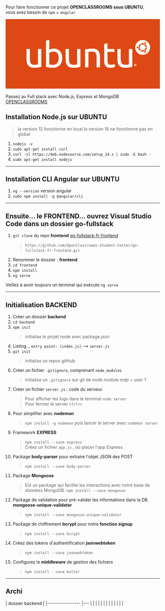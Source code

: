Pour faire fonctionner ce projet **OPENCLASSROOMS sous UBUNTU**,  
vous avez besoin de `npm` + `angular`

![UBUNTU](./ubuntu-logo14.png)

Passez au Full stack avec Node.js, Express et MongoDB [OPENCLASSROOMS](https://openclassrooms.com/fr/courses/6390246-passez-au-full-stack-avec-node-js-express-et-mongodb)

## Installation Node.js sur **UBUNTU** 

> la version 12 fonctionne en local 
> la version 16 ne fonctionne pas en global

1. `nodejs -v`
2. `sudo apt-get install curl`
3. `curl -sl https://deb.nodesource.com/setup_14.x | sudo -E bash -`
4. `sudo apt-get install nodejs`

***

## Installation CLI Angular sur **UBUNTU**
  
1. `ng --version` version angular
2. `sudo npm install -g @angular/cli`

***

## Ensuite... le FRONTEND... ouvrez Visual Studio Code dans un dossier **go-fullstack**

1. `git clone` du repo **frontend** [go-fullstack-fr-frontend](https://github.com/OpenClassrooms-Student-Center/go-fullstack-fr-frontend)
   > `https://github.com/OpenClassrooms-Student-Center/go-fullstack-fr-frontend.git`
2. Renommer le dossier : **frontend**
3. `cd frontend`
4. `npm install`
5. `ng serve`  

Veillez à avoir toujours un terminal qui exécute `ng serve` 

***

## Initialisation BACKEND

1. Créer un dossier **backend**
2. `cd backend`
3. `npm init`  
   > initialise le projet node avec package.json
4. Listing... `entry point: (index.js)` --> `server.js`
5. `git init` 
   > initialise un repos gitHub
6. Créer un fichier `.gitignore`, comprenant `node_modules`
   > initialise un `.gitignore` sur git de node module
   > mdp + user ?
7. Créer un fichier `server.js` : code du serveur.
   > Pour afficher les logs dans le terminal `node server`   
   > Pour fermer le server `Ctrl+c`
8. Pour simplifier avec **nodemon**
   > `npm install -g nodemon` puis lancer le server avec `nodemon server`
9.  Framework **EXPRESS**
    > `npm install --save express`   
    > Créez un fichier `app.js` , où placer l'app Express
10. Package **body-parser** pour extraire l'objet JSON des POST
    > `npm install --save body-parser`
11. Package **Mongoose**
    > Est un package qui facilite les interactions avec notre base de données MongoDB.
    >`npm install --save mongoose`
12. Package de validation pour pré-valider les informations dans la DB. **mongoose-unique-validator**
    > `npm install --save mongoose-unique-validator`
13. Package de chiffrement **bcrypt** pour notre **fonction signup**
    > `npm install --save bcrypt`
14. Créez des tokens d'authentification **jsonwebtoken**
    > `npm install --save jsonwebtoken`
15. Configurez le **middleware** de gestion des fichiers
    > `npm install --save multer`

***
## Archi

|      dossier backend 	    |
|-----------------	|---	|
|                 	|   	|
|                 	|   	|
|                 	|   	|
|                 	|   	|

